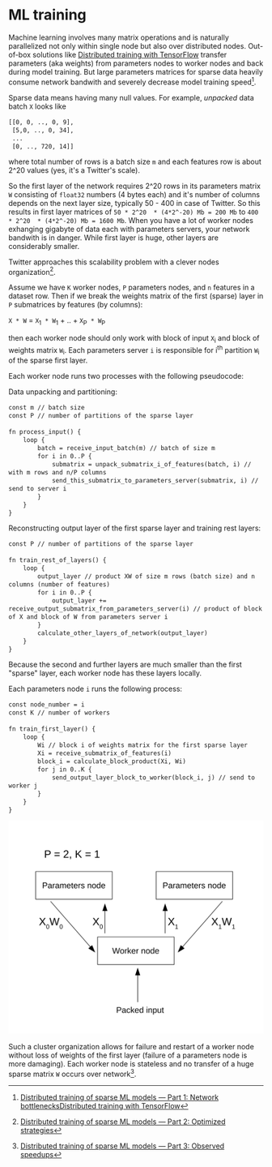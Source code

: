 # ML training

Machine learning involves many matrix operations and is naturally parallelized not only within single node but also over distributed nodes. Out-of-box solutions like [Distributed training with TensorFlow](https://www.tensorflow.org/guide/distributed_training) transfer parameters (aka weights) from parameters nodes to worker nodes and back during model training. But large parameters matrices for sparse data heavily consume network bandwith and severely decrease model training speed[^twitter].

Sparse data means having many null values. For example, *unpacked* data batch `X` looks like
```ignore
[[0, 0, .., 0, 9], 
 [5,0, .., 0, 34], 
 ...
 [0, .., 720, 14]]
``` 
where total number of rows is a batch size `m` and each features row is about 2^20 values (yes, it's a Twitter's scale).

So the first layer of the network requires 2^20 rows in its parameters matrix `W` consisting of `float32` numbers (4 bytes each) and it's number of columns depends on the next layer size, typically 50 - 400 in case of Twitter. So this results in first layer matrices of 
`50 * 2^20  * (4*2^-20) Mb = 200 Mb` to `400 * 2^20  * (4*2^-20) Mb = 1600 Mb`. When you have a lot of worker nodes exhanging gigabyte of data each with parameters servers, your network bandwith is in danger. While first layer is huge, other layers are considerably smaller.

Twitter approaches this scalability problem with a clever nodes organization[^approach].

Assume we have `K` worker nodes, `P` parameters nodes, and `n` features in a dataset row.
Then if we break the weights matrix of the first (sparse) layer in `P` submatrices by features (by columns):

`X * W` = `X`<sub>1</sub>` * W`<sub>1</sub> + .. + `X`<sub>P</sub>` * W`<sub>P</sub>

then each worker node should only work with block of input `X`<sub>i</sub> and block of weights matrix `W`<sub>i</sub>.
Each parameters server `i` is responsible for i<sup>th</sup> partition `W`<sub>i</sub> of the sparse first layer.

Each worker node runs two processes with the following pseudocode:

Data unpacking and partitioning:

```ignore
const m // batch size
const P // number of partitions of the sparse layer

fn process_input() {
    loop {
        batch = receive_input_batch(m) // batch of size m
        for i in 0..P {
            submatrix = unpack_submatrix_i_of_features(batch, i) // with m rows and n/P columns
            send_this_submatrix_to_parameters_server(submatrix, i) // send to server i
        }
    }
}
```

Reconstructing output layer of the first sparse layer and training rest layers:

```ignore
const P // number of partitions of the sparse layer

fn train_rest_of_layers() {
    loop {
        output_layer // product XW of size m rows (batch size) and n columns (number of features)
        for i in 0..P {
            output_layer += receive_output_submatrix_from_parameters_server(i) // product of block of X and block of W from parameters server i
        }
        calculate_other_layers_of_network(output_layer)
    }
}
```
Because the second and further layers are much smaller than the first "sparse" layer, each worker node has these layers locally.

Each parameters node `i` runs the following process:

```ignore
const node_number = i
const K // number of workers

fn train_first_layer() {
    loop {
        Wi // block i of weights matrix for the first sparse layer
        Xi = receive_submatrix_of_features(i)
        block_i = calculate_block_product(Xi, Wi)
        for j in 0..K {
            send_output_layer_block_to_worker(block_i, j) // send to worker j
        }
    }
}
```

![Twitter ML cluster](images/twitter.svg)

Such a cluster organization allows for failure and restart of a worker node without loss of weights of the first layer (failure of a parameters node is more damaging). Each worker node is stateless and no transfer of a huge sparse matrix `W` occurs over network[^results].

[^twitter]: [Distributed training of sparse ML models — Part 1: Network bottlenecks](https://blog.twitter.com/engineering/en_us/topics/insights/2020/distributed-training-of-sparse-machine-learning-models-1)[Distributed training with TensorFlow](https://www.tensorflow.org/guide/distributed_training)

[^approach]: [Distributed training of sparse ML models — Part 2: Optimized strategies](https://blog.twitter.com/engineering/en_us/topics/insights/2020/distributed-training-of-sparse-machine-learning-models-2)

[^results]: [Distributed training of sparse ML models — Part 3: Observed speedups](https://blog.twitter.com/engineering/en_us/topics/insights/2020/distributed-training-of-sparse-machine-learning-models-3)